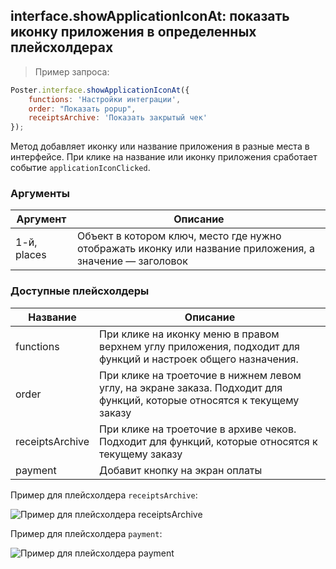 ## interface.showApplicationIconAt: показать иконку приложения в определенных плейсхолдерах

> Пример запроса:

```javascript
Poster.interface.showApplicationIconAt({
    functions: 'Настройки интеграции',
    order: "Показать popup",
    receiptsArchive: 'Показать закрытый чек'
});
```

Метод добавляет иконку или название приложения в разные места в интерфейсе. При клике на название или иконку приложения сработает событие `applicationIconClicked`.

### Аргументы

Аргумент | Описание
-------- | --------
1-й, places | Объект в котором ключ, место где нужно отображать иконку или название приложения, а значение — заголовок

### Доступные плейсхолдеры

Название | Описание
--------- | -----------
functions | При клике на иконку меню в правом верхнем углу приложения, подходит для функций и настроек общего назначения.
order | При клике на троеточие в нижнем левом углу, на экране заказа. Подходит для функций, которые относятся к текущему заказу
receiptsArchive | При клике на троеточие в архиве чеков. Подходит для функций, которые относятся к текущему заказу
payment | Добавит кнопку на экран оплаты

Пример для плейсхолдера `receiptsArchive`:

<img src="/img/site/docs/app-icon-receipts-archive.jpg" alt="Пример для плейсхолдера receiptsArchive">


Пример для плейсхолдера `payment`:

<img src="/img/site/docs/app-icon-payment.jpg" alt="Пример для плейсхолдера payment">
